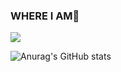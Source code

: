 ### WHERE I AM🤔

<!--
**minizero0/minizero0** is a ✨ _special_ ✨ repository because its `README.md` (this file) appears on your GitHub profile.

Here are some ideas to get you started:

- 🔭 I’m currently working on 
- 🌱 I’m currently learning ...
- 👯 I’m looking to collaborate on ...
- 🤔 I’m looking for help with ...
- 💬 Ask me about ...
- 📫 How to reach me: ...
- 😄 Pronouns: ...
- ⚡ Fun fact: ...
-->

<a href="https://42seoul.kr/seoul42/contents/view?contentsNo=16&level=2&menuNo=28" target="_blank"><img src="https://img.shields.io/badge/42seoul-000000?style=flat-square&logo=42&logoColor=white"/></a>

![Anurag's GitHub stats](https://github-readme-stats.vercel.app/api?username=minizero0&show_icons=true&theme=midnight-purple)

